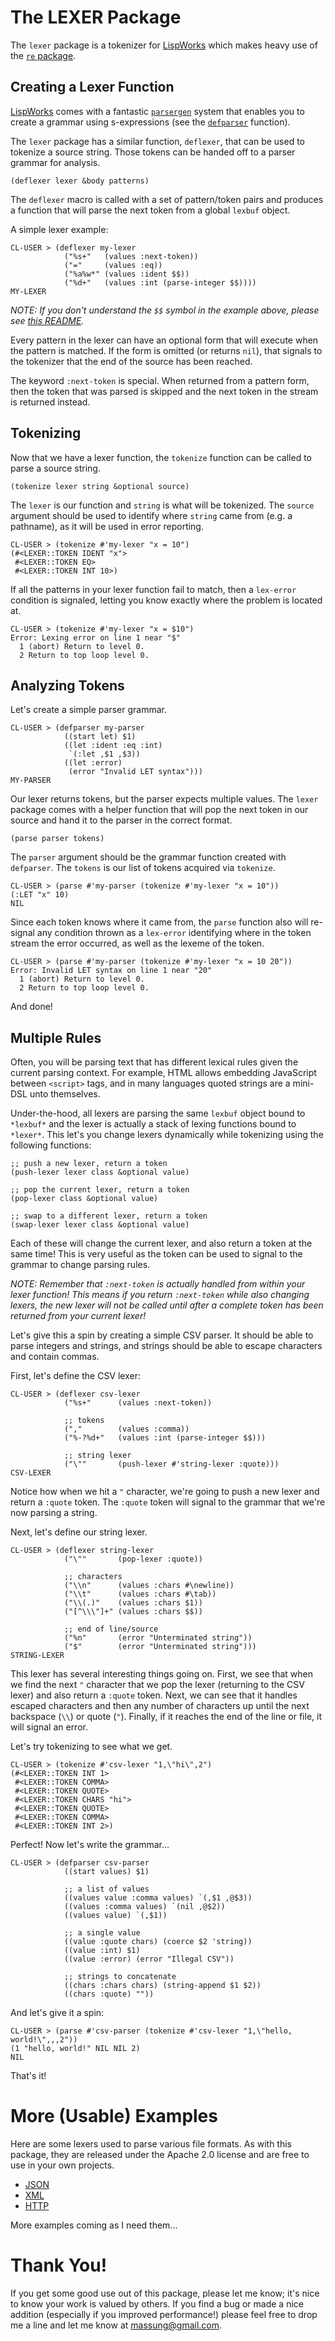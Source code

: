 # The LEXER Package

The `lexer` package is a tokenizer for [LispWorks](http://www.lispworks.com) which makes heavy use of the [`re` package](http://github.com/massung/re).

## Creating a Lexer Function

[LispWorks](http://www.lispworks.com) comes with a fantastic [`parsergen`](http://www.lispworks.com/documentation/lw50/LWRM/html/lwref-433.htm) system that enables you to create a grammar using s-expressions (see the [`defparser`](http://www.lispworks.com/documentation/lw60/LW/html/lw-301.htm#pgfId-886013) function).

The `lexer` package has a similar function, `deflexer`, that can be used to tokenize a source string. Those tokens can be handed off to a parser grammar for analysis.

	(deflexer lexer &body patterns)

The `deflexer` macro is called with a set of pattern/token pairs and produces a function that will parse the next token from a global `lexbuf` object.

A simple lexer example:

	CL-USER > (deflexer my-lexer
	            ("%s+"   (values :next-token))
	            ("="     (values :eq))
	            ("%a%w*" (values :ident $$))
	            ("%d+"   (values :int (parse-integer $$))))
	MY-LEXER

*NOTE: If you don't understand the `$$` symbol in the example above, please see [this README](http://github.com/massung/re/README.md).*

Every pattern in the lexer can have an optional form that will execute when the pattern is matched. If the form is omitted (or returns `nil`), that signals to the tokenizer that the end of the source has been reached.

The keyword `:next-token` is special. When returned from a pattern form, then the token that was parsed is skipped and the next token in the stream is returned instead.

## Tokenizing

Now that we have a lexer function, the `tokenize` function can be called to parse a source string.

	(tokenize lexer string &optional source)

The `lexer` is our function and `string` is what will be tokenized. The `source` argument should be used to identify where `string` came from (e.g. a pathname), as it will be used in error reporting.

	CL-USER > (tokenize #'my-lexer "x = 10")
	(#<LEXER::TOKEN IDENT "x">
	 #<LEXER::TOKEN EQ>
	 #<LEXER::TOKEN INT 10>)

If all the patterns in your lexer function fail to match, then a `lex-error` condition is signaled, letting you know exactly where the problem is located at.

	CL-USER > (tokenize #'my-lexer "x = $10")
	Error: Lexing error on line 1 near "$"
	  1 (abort) Return to level 0.
	  2 Return to top loop level 0.

## Analyzing Tokens

Let's create a simple parser grammar.

	CL-USER > (defparser my-parser
	            ((start let) $1)
                ((let :ident :eq :int)
                 `(:let ,$1 ,$3))
                ((let :error)
                 (error "Invalid LET syntax")))
	MY-PARSER

Our lexer returns tokens, but the parser expects multiple values. The `lexer` package comes with a helper function that will pop the next token in our source and hand it to the parser in the correct format.

	(parse parser tokens)

The `parser` argument should be the grammar function created with `defparser`. The `tokens` is our list of tokens acquired via `tokenize`.

	CL-USER > (parse #'my-parser (tokenize #'my-lexer "x = 10"))
	(:LET "x" 10)
	NIL

Since each token knows where it came from, the `parse` function also will re-signal any condition thrown as a `lex-error` identifying where in the token stream the error occurred, as well as the lexeme of the token.

	CL-USER > (parse #'my-parser (tokenize #'my-lexer "x = 10 20"))
	Error: Invalid LET syntax on line 1 near "20"
	  1 (abort) Return to level 0.
	  2 Return to top loop level 0.
  
And done!

## Multiple Rules

Often, you will be parsing text that has different lexical rules given the current parsing context. For example, HTML allows embedding JavaScript between `<script>` tags, and in many languages quoted strings are a mini-DSL unto themselves.

Under-the-hood, all lexers are parsing the same `lexbuf` object bound to `*lexbuf*` and the lexer is actually a stack of lexing functions bound to `*lexer*`. This let's you change lexers dynamically while tokenizing using the following functions:

	;; push a new lexer, return a token
	(push-lexer lexer class &optional value)
	
	;; pop the current lexer, return a token
	(pop-lexer class &optional value)

	;; swap to a different lexer, return a token
	(swap-lexer lexer class &optional value)
	
Each of these will change the current lexer, and also return a token at the same time! This is very useful as the token can be used to signal to the grammar to change parsing rules.

*NOTE: Remember that `:next-token` is actually handled from within your lexer function! This means if you return `:next-token` while also changing lexers, the new lexer will not be called until after a complete token has been returned from your current lexer!*

Let's give this a spin by creating a simple CSV parser. It should be able to parse integers and strings, and strings should be able to escape characters and contain commas.

First, let's define the CSV lexer:

	CL-USER > (deflexer csv-lexer
	            ("%s+"      (values :next-token))

	            ;; tokens
	            (","        (values :comma))
	            ("%-?%d+"   (values :int (parse-integer $$)))

	            ;; string lexer
	            ("\""       (push-lexer #'string-lexer :quote)))
	CSV-LEXER

Notice how when we hit a `"` character, we're going to push a new lexer and return a `:quote` token. The `:quote` token will signal to the grammar that we're now parsing a string.

Next, let's define our string lexer.

	CL-USER > (deflexer string-lexer
	            ("\""       (pop-lexer :quote))

	            ;; characters
	            ("\\n"      (values :chars #\newline))
	            ("\\t"      (values :chars #\tab))
	            ("\\(.)"    (values :chars $1))
	            ("[^\\\"]+" (values :chars $$))

	            ;; end of line/source
	            ("%n"       (error "Unterminated string"))
	            ("$"        (error "Unterminated string")))
	STRING-LEXER

This lexer has several interesting things going on. First, we see that when we find the next `"` character that we pop the lexer (returning to the CSV lexer) and also return a `:quote` token. Next, we can see that it handles escaped characters and then any number of characters up until the next backspace (`\\`) or quote (`"`). Finally, if it reaches the end of the line or file, it will signal an error.

Let's try tokenizing to see what we get.

	CL-USER > (tokenize #'csv-lexer "1,\"hi\",2")
	(#<LEXER::TOKEN INT 1>
	 #<LEXER::TOKEN COMMA>
	 #<LEXER::TOKEN QUOTE>
	 #<LEXER::TOKEN CHARS "hi">
	 #<LEXER::TOKEN QUOTE>
	 #<LEXER::TOKEN COMMA>
	 #<LEXER::TOKEN INT 2>)

Perfect! Now let's write the grammar...

	CL-USER > (defparser csv-parser
	            ((start values) $1)

	            ;; a list of values
	            ((values value :comma values) `(,$1 ,@$3))
	            ((values :comma values) `(nil ,@$2))
	            ((values value) `(,$1))

	            ;; a single value
	            ((value :quote chars) (coerce $2 'string))
	            ((value :int) $1)
	            ((value :error) (error "Illegal CSV"))

	            ;; strings to concatenate
	            ((chars :chars chars) (string-append $1 $2))
	            ((chars :quote) ""))

And let's give it a spin:

	CL-USER > (parse #'csv-parser (tokenize #'csv-lexer "1,\"hello, world!\",,,2"))
	(1 "hello, world!" NIL NIL 2)
	NIL
	
That's it!

# More (Usable) Examples

Here are some lexers used to parse various file formats. As with this package, they are released under the Apache 2.0 license and are free to use in your own projects.

* [JSON](http://github.com/massung/json)
* [XML](http://github.com/massung/xml)
* [HTTP](http://github.com/massung/http)

More examples coming as I need them...

# Thank You!

If you get some good use out of this package, please let me know; it's nice to know your work is valued by others. If you find a bug or made a nice addition (especially if you improved performance!) please feel free to drop me a line and let me know at [massung@gmail.com](mailto:massung@gmail.com).